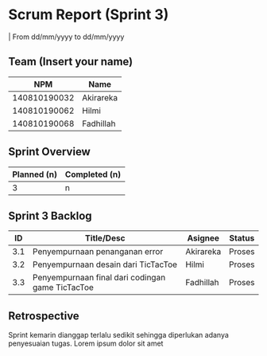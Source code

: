 # Scrum Report (Sprint 3)
| From dd/mm/yyyy to dd/mm/yyyy

## Team (Insert your name)
| NPM           | Name        |
| ------------- |-------------|
| 140810190032  | Akirareka    |
| 140810190062  | Hilmi    |
| 140810190068  | Fadhillah |

## Sprint Overview
| Planned (n)   | Completed (n) |
| ------------- |-------------- |
| 3             | n             |

## Sprint 3 Backlog

| ID  | Title/Desc | Asignee | Status |
| --- | ---------- | ------- | ------ |
| 3.1 | Penyempurnaan penanganan error |Akirareka | Proses |
| 3.2 | Penyempurnaan desain dari TicTacToe | Hilmi | Proses |
| 3.3 | Penyempurnaan final dari codingan game TicTacToe | Fadhillah | Proses |

## Retrospective 

Sprint kemarin dianggap terlalu sedikit sehingga diperlukan adanya penyesuaian tugas. Lorem ipsum dolor sit amet

